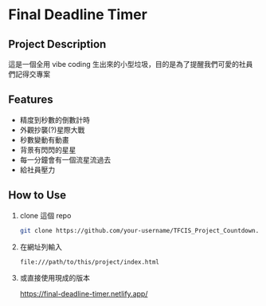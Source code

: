 # Final Deadline Timer

## Project Description

這是一個全用 vibe coding 生出來的小型垃圾，目的是為了提醒我們可愛的社員們記得交專案

## Features

- 精度到秒數的倒數計時
- 外觀抄襲(?)星際大戰
- 秒數變動有動畫
- 背景有閃閃的星星
- 每一分鐘會有一個流星流過去
- 給社員壓力

## How to Use

1. clone 這個 repo

    ```bash
    git clone https://github.com/your-username/TFCIS_Project_Countdown.git
    ```

2. 在網址列輸入

    ```bash
    file:///path/to/this/project/index.html
    ```

3. 或直接使用現成的版本

    https://final-deadline-timer.netlify.app/